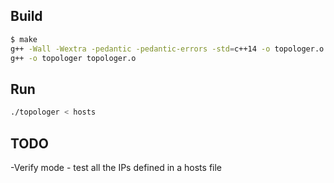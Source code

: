 ## Build
```bash
$ make
g++ -Wall -Wextra -pedantic -pedantic-errors -std=c++14 -o topologer.o -c topologer.cpp
g++ -o topologer topologer.o
```

## Run
```bash
./topologer < hosts 
```

## TODO
-Verify mode - test all the IPs defined in a hosts file
